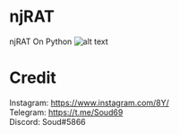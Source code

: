 # njRAT
njRAT On Python
![alt text](https://github.com/Soud69/njRAT/blob/main/image.png?raw=true)
# Credit

Instagram: https://www.instagram.com/8Y/ <br>
Telegram: https://t.me/Soud69 <br>
Discord: Soud#5866
